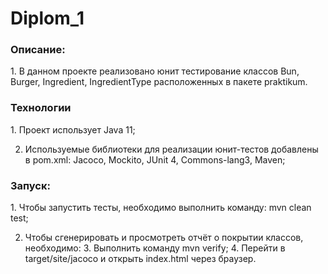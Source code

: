 # Diplom_1
<h3>Описание:</h3>
1. В данном проекте реализовано юнит тестирование классов Bun, Burger, Ingredient, IngredientType расположенных в пакете praktikum.

<h3>Технологии</h3>
1. Проект использует Java 11;

2. Используемые библиотеки для реализации юнит-тестов добавлены в pom.xml: Jacoco, Mockito, JUnit 4, Commons-lang3, Maven;

<h3>Запуск:</h3>
1. Чтобы запустить тесты, необходимо выполнить команду: mvn clean test;

2. Чтобы сгенерировать и просмотреть отчёт о покрытии классов, необходимо:
   3. Выполнить команду mvn verify;
   4. Перейти в target/site/jacoco и открыть index.html через браузер.